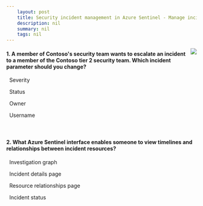 ```yaml
---
    layout: post
    title: Security incident management in Azure Sentinel - Manage incidents
    description: nil
    summary: nil
    tags: nil
---
```



 <a target="_blank" href="https://docs.microsoft.com/en-us/learn/modules/incident-management-sentinel/5-manage-incidents/"><i class="fas fa-external-link-alt"></i> </a>
 <img align="right" src="https://docs.microsoft.com/en-us/learn/achievements/incident-management-sentinel.svg">
####  1. A member of Contoso's security team wants to escalate an incident to a member of the Contoso tier 2 security team. Which incident parameter should you change?


<i class='far fa-square'></i> &nbsp;&nbsp;Severity

<i class='far fa-square'></i> &nbsp;&nbsp;Status

<i class='fas fa-check-square' style='color: Dodgerblue;'></i> &nbsp;&nbsp;Owner

<i class='far fa-square'></i> &nbsp;&nbsp;Username
<br />
<br />
<br />

####  2. What Azure Sentinel interface enables someone to view timelines and relationships between incident resources?


<i class='fas fa-check-square' style='color: Dodgerblue;'></i> &nbsp;&nbsp;Investigation graph

<i class='far fa-square'></i> &nbsp;&nbsp;Incident details page

<i class='far fa-square'></i> &nbsp;&nbsp;Resource relationships page

<i class='far fa-square'></i> &nbsp;&nbsp;Incident status
<br />
<br />
<br />
